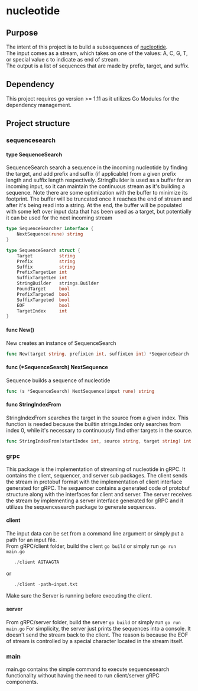 # nucleotide

## Purpose

The intent of this project is to build a subsequences of [nucleotide](https://en.m.wikipedia.org/wiki/Nucleotide).  
The input comes as a stream, which takes on one of the values: A, C, G, T, or special value ε to indicate as end of stream.  
The output is a list of sequences that are made by prefix, target, and suffix.  

## Dependency

This project requires go version >= 1.11 as it utilizes Go Modules for the dependency management.

## Project structure

### sequencesearch

#### type SequenceSearch

SequenceSearch search a sequence in the incoming nucleotide by finding the target, and add prefix and suffix (if applicable)
from a given  prefix length and suffix length respectively.
StringBuilder is used as a buffer for an incoming input, so it can maintain the continuous stream as it's building a sequence.
Note there are some optimization with the buffer to minimize its footprint.
The buffer will be truncated once it reaches the end of stream and after it's being read into a string.
At the end, the buffer will be populated with some left over input data that has been used as a target, but potentially
it can be used for the next incoming stream

``` go
type SequenceSearcher interface {
    NextSequence(rune) string
}

type SequenceSearch struct {
    Target          string
    Prefix          string
    Suffix          string
    PrefixTargetLen int
    SuffixTargetLen int
    StringBuilder   strings.Builder
    FoundTarget     bool
    PrefixTargeted  bool
    SuffixTargeted  bool
    EOF             bool
    TargetIndex     int
}
```

#### func New()

New creates an instance of SequenceSearch

``` go
func New(target string, prefixLen int, suffixLen int) *SequenceSearch
```

#### func (*SequenceSearch) NextSequence

Sequence builds a sequence of nucleotide

``` go
func (s *SequenceSearch) NextSequence(input rune) string
```

#### func StringIndexFrom

StringIndexFrom searches the target in the source from a given index.  This function is needed because the builtin strings.Index only searches from index 0, while it's necessary to continuously find other targets in the source.

``` go
func StringIndexFrom(startIndex int, source string, target string) int
```

### grpc

This package is the implementation of streaming of nucleotide in gRPC.  It contains the client, sequencer, and server sub packages.  The client sends the stream in protobuf format with the implementation of client interface generated for gRPC.  The sequencer contains a generated code of protobuf structure along with the interfaces for client and server.  The server receives the stream by implementing a server interface generated for gRPC and it utilizes the sequencesearch package to generate sequences.

#### client

The input data can be set from a command line argument or simply put a path for an input file.  
From gRPC/client folder, build the client `go build` or simply run `go run main.go`

``` go
   ./client AGTAAGTA
```

or

``` go
   ./client -path=input.txt
```

Make sure the Server is running before executing the client.

#### server

From gRPC/server folder, build the server `go build` or simply run `go run main.go`
For simplicity, the server just prints the sequences into a console.  It doesn't send the stream back to the client.
The reason is because the EOF of stream is controlled by a special character located in the stream itself.

### main

main.go contains the simple command to execute sequencesearch functionality without having the need to run client/server gRPC components.
